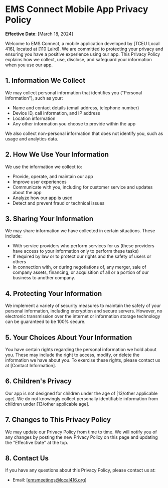# EMS Connect Mobile App Privacy Policy

**Effective Date**: [March 18, 2024]

Welcome to EMS Connect, a mobile application developed by [TCEU Local 416], located at [110 Laird]. We are committed to protecting your privacy and ensuring you have a positive experience using our app. This Privacy Policy explains how we collect, use, disclose, and safeguard your information when you use our app.

## 1. Information We Collect

We may collect personal information that identifies you ("Personal Information"), such as your:
- Name and contact details (email address, telephone number)
- Device ID, call information, and IP address
- Location information
- Any other information you choose to provide within the app

We also collect non-personal information that does not identify you, such as usage and analytics data.

## 2. How We Use Your Information

We use the information we collect to:
- Provide, operate, and maintain our app
- Improve user experiences
- Communicate with you, including for customer service and updates about the app
- Analyze how our app is used
- Detect and prevent fraud or technical issues

## 3. Sharing Your Information

We may share information we have collected in certain situations. These include:
- With service providers who perform services for us (these providers have access to your information only to perform these tasks)
- If required by law or to protect our rights and the safety of users or others
- In connection with, or during negotiations of, any merger, sale of company assets, financing, or acquisition of all or a portion of our business to another company.

## 4. Protecting Your Information

We implement a variety of security measures to maintain the safety of your personal information, including encryption and secure servers. However, no electronic transmission over the internet or information storage technology can be guaranteed to be 100% secure.

## 5. Your Choices About Your Information

You have certain rights regarding the personal information we hold about you. These may include the right to access, modify, or delete the information we have about you. To exercise these rights, please contact us at [Contact Information].

## 6. Children's Privacy

Our app is not designed for children under the age of [13/other applicable age]. We do not knowingly collect personally identifiable information from children under [13/other applicable age].

## 7. Changes to This Privacy Policy

We may update our Privacy Policy from time to time. We will notify you of any changes by posting the new Privacy Policy on this page and updating the "Effective Date" at the top.

## 8. Contact Us

If you have any questions about this Privacy Policy, please contact us at:
- Email: [emsmeetings@local416.org]
